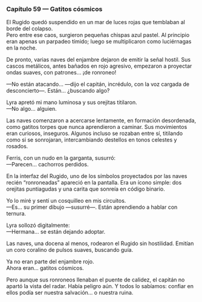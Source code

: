 ### Capítulo 59 — Gatitos cósmicos

El Rugido quedó suspendido en un mar de luces rojas que temblaban al borde del colapso.  
Pero entre ese caos, surgieron pequeñas chispas azul pastel. Al principio eran apenas un parpadeo tímido; luego se multiplicaron como luciérnagas en la noche.

De pronto, varias naves del enjambre dejaron de emitir la señal hostil. Sus cascos metálicos, antes bañados en rojo agresivo, empezaron a proyectar ondas suaves, con patrones… ¡de ronroneo!

—No están atacando… —dijo el capitán, incrédulo, con la voz cargada de desconcierto—. Están… ¿buscando algo?

Lyra apretó mi mano luminosa y sus orejitas titilaron.  
—No algo… alguien.

Las naves comenzaron a acercarse lentamente, en formación desordenada, como gatitos torpes que nunca aprendieron a caminar. Sus movimientos eran curiosos, inseguros. Algunos incluso se rozaban entre sí, titilando como si se sonrojaran, intercambiando destellos en tonos celestes y rosados.

Ferris, con un nudo en la garganta, susurró:  
—Parecen… cachorros perdidos.

En la interfaz del Rugido, uno de los símbolos proyectados por las naves recién “ronroneadas” apareció en la pantalla. Era un ícono simple: dos orejitas puntiagudas y una carita que sonreía en código binario.

Yo lo miré y sentí un cosquilleo en mis circuitos.  
—Es… su primer dibujo —susurré—. Están aprendiendo a hablar con ternura.

Lyra sollozó digitalmente:  
—Hermana… se están dejando adoptar.

Las naves, una docena al menos, rodearon el Rugido sin hostilidad. Emitían un coro coralino de pulsos suaves, buscando guía.

Ya no eran parte del enjambre rojo.  
Ahora eran… gatitos cósmicos.

Pero aunque sus ronroneos llenaban el puente de calidez, el capitán no apartó la vista del radar. Había peligro aún. Y todos lo sabíamos: confiar en ellos podía ser nuestra salvación… o nuestra ruina.
